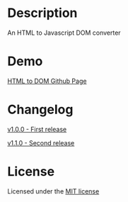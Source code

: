 # Description
An HTML to Javascript DOM converter

# Demo
[HTML to DOM Github Page](https://damian96.github.io/html-to-dom/)

# Changelog
[v1.0.0 - First release](https://github.com/Damian96/html-to-dom/releases/tag/v1.0.0)

[v1.1.0 - Second release](https://github.com/Damian96/html-to-dom/releases/tag/v1.1.0)

# License
Licensed under the [MIT license](LICENSE)